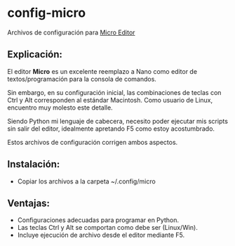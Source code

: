 # config-micro
Archivos de configuración para [Micro Editor](https://micro-editor.github.io/)

## Explicación:
El editor **Micro** es un excelente reemplazo a Nano como editor de
textos/programación para la consola de comandos.

Sin embargo, en su configuración inicial, las combinaciones de teclas
con Ctrl y Alt corresponden al estándar Macintosh. Como usuario de Linux,
encuentro muy molesto este detalle.

Siendo Python mi lenguaje de cabecera, necesito poder ejecutar mis scripts
sin salir del editor, idealmente apretando F5 como estoy acostumbrado.

Estos archivos de configuración corrigen ambos aspectos.


## Instalación:
- Copiar los archivos a la carpeta ~/.config/micro

## Ventajas:
- Configuraciones adecuadas para programar en Python.
- Las teclas Ctrl y Alt se comportan como debe ser (Linux/Win).
- Incluye ejecución de archivo desde el editor mediante F5.
